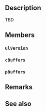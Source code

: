 ## Description

TBD

## Members

### `ulVersion`

### `cBuffers`

### `pBuffers`

## Remarks

## See also